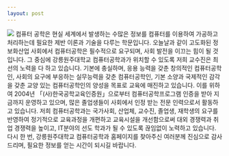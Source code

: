 ```yaml
---
layout: post
---
```

<img src="https://w7.pngwing.com/pngs/575/360/png-transparent-icon-steve-jobs-apple-steve-jobs-celebrities-innovation-monochrome-thumbnail">
컴퓨터 공학은 현실 세계에서 발생하는 수많은 정보를 컴퓨터를 이용하여 가공하고 처리하는데 필요한 제반 이론과 기술을 다루는 학문입니다. 오늘날과 같이 고도화된 정보화산업 사회에서 컴퓨터공학은 필수적으로 요구되며, 사회 발전을 이끄는 힘이 될 것입니다. 그 중심에 강릉원주대학교 컴퓨터공학과가 위치할 수 있도록 저희 교수진은 최선의 노력을 다 하고 있습니다. 기본에 충실하며, 응용 능력을 갖춘 창의적인 컴퓨터공학인, 사회의 요구에 부응하는 실무능력을 갖춘 컴퓨터공학인, 기본 소양과 국제적인 감각을 갖춘 교양 있는 컴퓨터공학인의 양성을 목표로 교육에 매진하고 있습니다. 이를 위하여 2004년 「(사)한국공학교육인증원」으로부터 컴퓨터공학프로그램 인증을 받아 지금까지 운영하고 있으며, 많은 졸업생들이 사회에서 인정 받는 전문 인력으로서 활동하고 있습니다. 저희 컴퓨터공학과는 국가사회, 산업체, 교수진, 졸업생, 재학생의 요구를 반영하여 정기적으로 교육과정을 개편하고 교육시설을 개선함으로써 대외 경쟁력과 취업 경쟁력을 높이고, IT분야의 선도 학과가 될 수 있도록 끊임없이 노력하고 있습니다. 다시 한 번, 강릉원주대학교 컴퓨터공학과 홈페이지를 찾아주신 여러분께 진심으로 감사드리며, 필요한 정보를 얻는 시간이 되시길 바랍니다.
